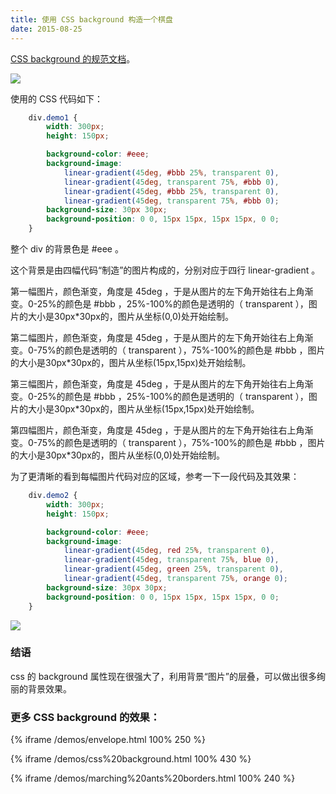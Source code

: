 ```yaml
---
title: 使用 CSS background 构造一个棋盘
date: 2015-08-25
---
```


[CSS background 的规范文档](http://www.w3.org/TR/css3-background)。

![](https://raw.githubusercontent.com/yibuyisheng/blogs/master/imgs/6.png)
<!-- more -->

使用的 CSS 代码如下：

```css
    div.demo1 {
        width: 300px;
        height: 150px;

        background-color: #eee;
        background-image:
            linear-gradient(45deg, #bbb 25%, transparent 0),
            linear-gradient(45deg, transparent 75%, #bbb 0),
            linear-gradient(45deg, #bbb 25%, transparent 0),
            linear-gradient(45deg, transparent 75%, #bbb 0);
        background-size: 30px 30px;
        background-position: 0 0, 15px 15px, 15px 15px, 0 0;
    }
```

整个 div 的背景色是 #eee 。

这个背景是由四幅代码“制造”的图片构成的，分别对应于四行 linear-gradient 。

第一幅图片，颜色渐变，角度是 45deg ，于是从图片的左下角开始往右上角渐变。0-25%的颜色是 #bbb ，25%-100%的颜色是透明的（ transparent ），图片的大小是30px*30px的，图片从坐标(0,0)处开始绘制。

第二幅图片，颜色渐变，角度是 45deg ，于是从图片的左下角开始往右上角渐变。0-75%的颜色是透明的（ transparent ），75%-100%的颜色是 #bbb ，图片的大小是30px*30px的，图片从坐标(15px,15px)处开始绘制。

第三幅图片，颜色渐变，角度是 45deg ，于是从图片的左下角开始往右上角渐变。0-25%的颜色是 #bbb ，25%-100%的颜色是透明的（ transparent ），图片的大小是30px*30px的，图片从坐标(15px,15px)处开始绘制。

第四幅图片，颜色渐变，角度是 45deg ，于是从图片的左下角开始往右上角渐变。0-75%的颜色是透明的（ transparent ），75%-100%的颜色是 #bbb ，图片的大小是30px*30px的，图片从坐标(0,0)处开始绘制。

为了更清晰的看到每幅图片代码对应的区域，参考一下一段代码及其效果：

```css
    div.demo2 {
        width: 300px;
        height: 150px;

        background-color: #eee;
        background-image:
            linear-gradient(45deg, red 25%, transparent 0),
            linear-gradient(45deg, transparent 75%, blue 0),
            linear-gradient(45deg, green 25%, transparent 0),
            linear-gradient(45deg, transparent 75%, orange 0);
        background-size: 30px 30px;
        background-position: 0 0, 15px 15px, 15px 15px, 0 0;
    }
```

![](https://raw.githubusercontent.com/yibuyisheng/blogs/master/imgs/7.png)

### 结语

css 的 background 属性现在很强大了，利用背景“图片”的层叠，可以做出很多绚丽的背景效果。

### 更多 CSS background 的效果：

{% iframe /demos/envelope.html 100% 250 %}

{% iframe /demos/css%20background.html 100% 430 %}

{% iframe /demos/marching%20ants%20borders.html 100% 240 %}
